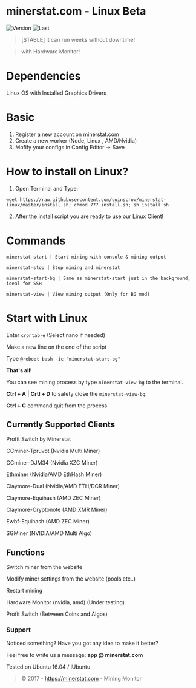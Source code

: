 # minerstat.com - Linux Beta 

![Version](https://img.shields.io/github/release/coinscrow/minerstat-linux.svg)
![Last](https://img.shields.io/github/last-commit/coinscrow/minerstat-linux.svg)

> [STABLE] it can run weeks without downtime!

> with Hardware Monitor!

# Dependencies
Linux OS with Installed Graphics Drivers

# Basic

1) Register a new account on minerstat.com
2) Create a new worker (Node, Linux , AMD/Nvidia)
3) Mofify your configs in Config Editor -> Save

# How to install on Linux?

1) Open Terminal and Type:

```
wget https://raw.githubusercontent.com/coinscrow/minerstat-linux/master/install.sh; chmod 777 install.sh; sh install.sh
```

2) After the install script you are ready to use our Linux Client!


# Commands

```
minerstat-start | Start mining with console & mining output

minerstat-stop | Stop mining and minerstat

minerstat-start-bg | Same as minerstat-start just in the background, ideal for SSH

minerstat-view | View mining output (Only for BG mod)
```

# Start with Linux

Enter `crontab-e` (Select nano if needed)

Make a new line on the end of the script

Type `@reboot bash -ic "minerstat-start-bg"`

**That's all!**

You can see mining process by type `minerstat-view-bg` to the terminal.

**Ctrl + A** | **Crtl + D** to safety close the `minerstat-view-bg`.

**Ctrl + C** command quit from the process.

## Currently Supported Clients
Profit Switch by Minerstat

CCminer-Tpruvot (Nvidia Multi Miner)

CCminer-DJM34 (Nvidia XZC Miner)

Ethminer (Nvidia/AMD EthHash Miner)

Claymore-Dual (Nvidia/AMD ETH/DCR Miner)

Claymore-Equihash (AMD ZEC Miner)

Claymore-Cryptonote (AMD XMR Miner)

Ewbf-Equihash (AMD ZEC Miner)

SGMiner (NVIDIA/AMD Multi Algo)

## Functions
Switch miner from the website

Modify miner settings from the website (pools etc..)

Restart mining

Hardware Monitor (nvidia, amd) (Under testing)

Profit Switch (Between Coins and Algos)

### Support
Noticed something?
Have you got any idea to make it better?

Feel free to write us a message: **app @ minerstat.com**


Tested on Ubuntu 16.04 / lUbuntu 

> © 2017 - https://minerstat.com - Mining Monitor
